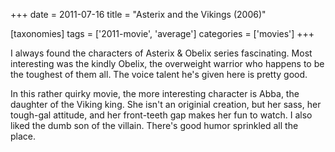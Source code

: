 +++
date = 2011-07-16
title = "Asterix and the Vikings (2006)"

[taxonomies]
tags = ['2011-movie', 'average']
categories = ['movies']
+++

I always found the characters of Asterix & Obelix series fascinating.
Most interesting was the kindly Obelix, the overweight warrior who
happens to be the toughest of them all. The voice talent he's given
here is pretty good.

In this rather quirky movie, the more interesting character is Abba, the
daughter of the Viking king. She isn't an originial creation, but her
sass, her tough-gal attitude, and her front-teeth gap makes her fun to
watch. I also liked the dumb son of the villain. There's good humor
sprinkled all the place.
